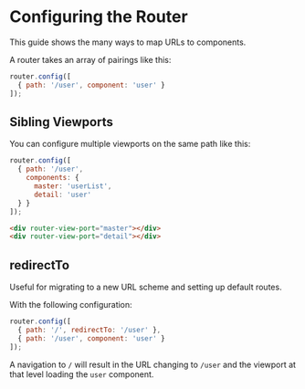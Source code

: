 # Configuring the Router

This guide shows the many ways to map URLs to components.

A router takes an array of pairings like this:

```js
router.config([
  { path: '/user', component: 'user' }
]);
```

## Sibling Viewports

You can configure multiple viewports on the same path like this:

```js
router.config([
  { path: '/user',
    components: {
      master: 'userList',
      detail: 'user'
  } }
]);
```

```html
<div router-view-port="master"></div>
<div router-view-port="detail"></div>
```

## redirectTo

Useful for migrating to a new URL scheme and setting up default routes.

With the following configuration:

```js
router.config([
  { path: '/', redirectTo: '/user' },
  { path: '/user', component: 'user' }
]);
```

A navigation to `/` will result in the URL changing to `/user` and the viewport at that level loading the `user` component.
